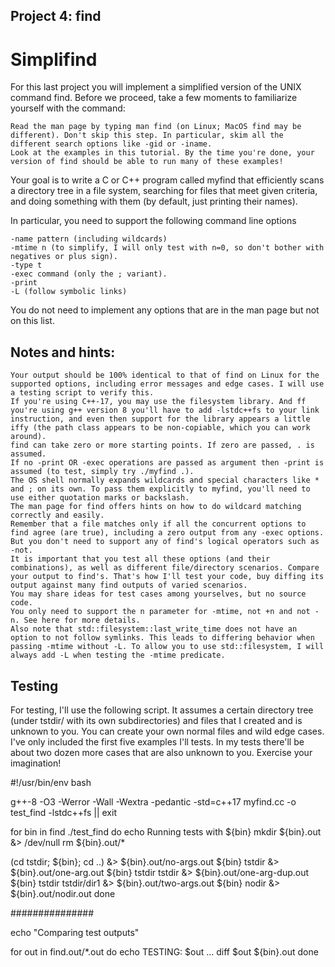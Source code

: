 ## Project 4: find
# Simplifind

For this last project you will implement a simplified version of the UNIX command find. Before we proceed, take a few moments to familiarize yourself with the command:

    Read the man page by typing man find (on Linux; MacOS find may be different). Don't skip this step. In particular, skim all the different search options like -gid or -iname.
    Look at the examples in this tutorial. By the time you're done, your version of find should be able to run many of these examples!

Your goal is to write a C or C++ program called myfind that efficiently scans a directory tree in a file system, searching for files that meet given criteria, and doing something with them (by default, just printing their names).

In particular, you need to support the following command line options

    -name pattern (including wildcards)
    -mtime n (to simplify, I will only test with n=0, so don't bother with negatives or plus sign).
    -type t
    -exec command (only the ; variant).
    -print
    -L (follow symbolic links)

You do not need to implement any options that are in the man page but not on this list.
## Notes and hints:

    Your output should be 100% identical to that of find on Linux for the supported options, including error messages and edge cases. I will use a testing script to verify this.
    If you're using C++-17, you may use the filesystem library. And ff you're using g++ version 8 you'll have to add -lstdc++fs to your link instruction, and even then support for the library appears a little iffy (the path class appears to be non-copiable, which you can work around).
    find can take zero or more starting points. If zero are passed, . is assumed.
    If no -print OR -exec operations are passed as argument then -print is assumed (to test, simply try ./myfind .).
    The OS shell normally expands wildcards and special characters like * and ; on its own. To pass them explicitly to myfind, you'll need to use either quotation marks or backslash.
    The man page for find offers hints on how to do wildcard matching correctly and easily.
    Remember that a file matches only if all the concurrent options to find agree (are true), including a zero output from any -exec options. But you don't need to support any of find's logical operators such as -not.
    It is important that you test all these options (and their combinations), as well as different file/directory scenarios. Compare your output to find's. That's how I'll test your code, buy diffing its output against many find outputs of varied scenarios.
    You may share ideas for test cases among yourselves, but no source code.
    You only need to support the n parameter for -mtime, not +n and not -n. See here for more details.
    Also note that std::filesystem::last_write_time does not have an option to not follow symlinks. This leads to differing behavior when passing -mtime without -L. To allow you to use std::filesystem, I will always add -L when testing the -mtime predicate.

## Testing

For testing, I'll use the following script. It assumes a certain directory tree (under tstdir/ with its own subdirectories) and files that I created and is unknown to you. You can create your own normal files and wild edge cases. I've only included the first five examples I'll tests. In my tests there'll be about two dozen more cases that are also unknown to you. Exercise your imagination!

#!/usr/bin/env bash

g++-8 -O3 -Werror -Wall -Wextra -pedantic  -std=c++17 myfind.cc -o test_find -lstdc++fs || exit

for bin in find ./test_find
do
  echo Running tests with ${bin}
  mkdir ${bin}.out &> /dev/null
  rm ${bin}.out/*

  (cd tstdir; ${bin}; cd ..) &> ${bin}.out/no-args.out
  ${bin} tstdir &> ${bin}.out/one-arg.out
  ${bin} tstdir tstdir &> ${bin}.out/one-arg-dup.out
  ${bin} tstdir tstdir/dir1 &> ${bin}.out/two-args.out
  ${bin} nodir &> ${bin}.out/nodir.out
done

###############

echo "Comparing test outputs"

for out in find.out/*.out
do
  echo TESTING: $out ...
  diff $out ${bin}.out
done

